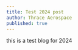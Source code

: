 ```yaml
---
title: Test 2024 post
author: Thrace Aerospace
published: true
---
```


this is a test blog for 2024
